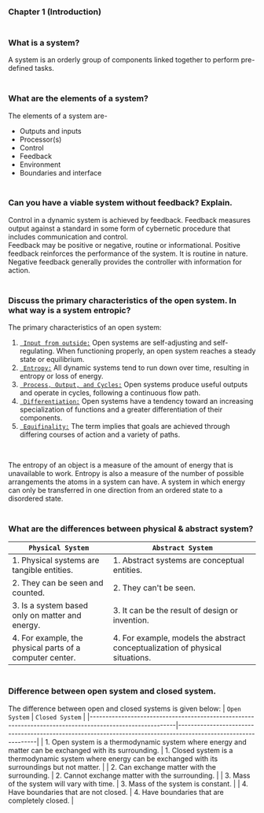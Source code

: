 ### Chapter 1 (Introduction)

### **<br/>What is a system?**

A system is an orderly group of components linked together to perform pre-defined tasks.


### **<br/>What are the elements of a system?**

The elements of a system are-
- Outputs and inputs
- Processor(s)
- Control
- Feedback
- Environment
- Boundaries and interface

### **<br/>Can you have a viable system without feedback? Explain.**

Control in a dynamic system is achieved by feedback. Feedback measures output against a standard in some form of cybernetic procedure that includes communication and control.<br/>
Feedback may be positive or negative, routine or informational. Positive feedback reinforces the performance of the system. It is routine in nature. Negative feedback generally provides the controller with information for action.

### **<br/>Discuss the primary characteristics of the open system. In what way is a system entropic?**

The primary characteristics of an open system:
1. <u>` Input from outside:`</u> Open systems are self-adjusting and self-regulating. When functioning properly, an open system reaches a steady state or equilibrium.
2. <u>` Entropy:`</u> All dynamic systems tend to run down over time, resulting in entropy or loss of energy.
3. <u>` Process, Output, and Cycles:`</u> Open systems produce useful outputs and operate in cycles, following a continuous flow path.
4. <u>` Differentiation:`</u> Open systems have a tendency toward an increasing specialization of functions and a greater differentiation of their components.
5. <u>` Equifinality:`</u> The term implies that goals are achieved through differing courses of action and a variety of paths.
<br/>

 <p>The entropy of an object is a measure of the amount of energy that is unavailable to work. Entropy is also a measure of the number of possible arrangements the atoms in a system can have. A system in which energy can only be transferred in one direction from an ordered state to a disordered state.</p>

### **<br/>What are the differences between physical & abstract system?**

| `Physical System`                                        | `Abstract System`                                                             |
|----------------------------------------------------------|-------------------------------------------------------------------------------|
| 1. Physical systems are tangible entities.               | 1. Abstract systems are conceptual entities.                                  |
| 2. They can be seen and counted.                         | 2. They can't be seen.                                                        |
| 3. Is a system based only on matter and energy.          | 3. It can be the result of design or invention.                               |
| 4. For example, the physical parts of a computer center. | 4. For example, models the abstract conceptualization of physical situations. |


### **<br/>Difference between open system and closed system.**

The difference between open and closed systems is given below:
| `Open System`                                                                                           | `Closed System`                                                                                               |
|---------------------------------------------------------------------------------------------------------|---------------------------------------------------------------------------------------------------------------|
| 1. Open system is a thermodynamic system where energy and matter can be exchanged with its surrounding. | 1. Closed system is a thermodynamic system where energy can be exchanged with its surroundings but not matter. |
| 2. Can exchange matter with the surrounding.                                                            | 2. Cannot exchange matter with the surrounding.                                                               |
| 3. Mass of the system will vary with time.                                                              | 3. Mass of the system is constant.                                                                            |
| 4. Have boundaries that are not closed.                                                                | 4. Have boundaries that are completely closed.                                                               |





